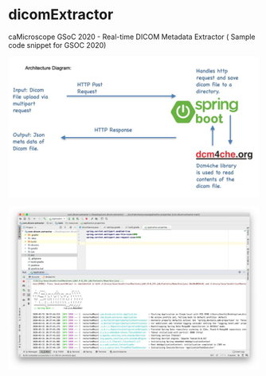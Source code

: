# dicomExtractor
caMicroscope GSoC 2020 -  Real-time DICOM Metadata Extractor ( Sample code snippet for GSOC 2020)


![Architecture](https://github.com/osiveayano/dicomExtractor/blob/master/architecture.jpg)


![Springboot Project Execution](https://github.com/osiveayano/dicomExtractor/blob/master/springboot-run.jpg)


